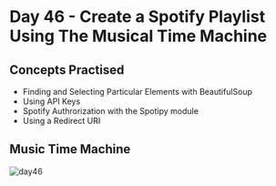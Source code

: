 # Day 46 - Create a Spotify Playlist Using The Musical Time Machine
## Concepts Practised
- Finding and Selecting Particular Elements with BeautifulSoup
- Using API Keys
- Spotify Authrorization with the Spotipy module
- Using a Redirect URI
## Music Time Machine
![day46](https://user-images.githubusercontent.com/98851253/158090502-c14c31b3-52dc-4270-bdfa-9e581d25bf1e.gif)
